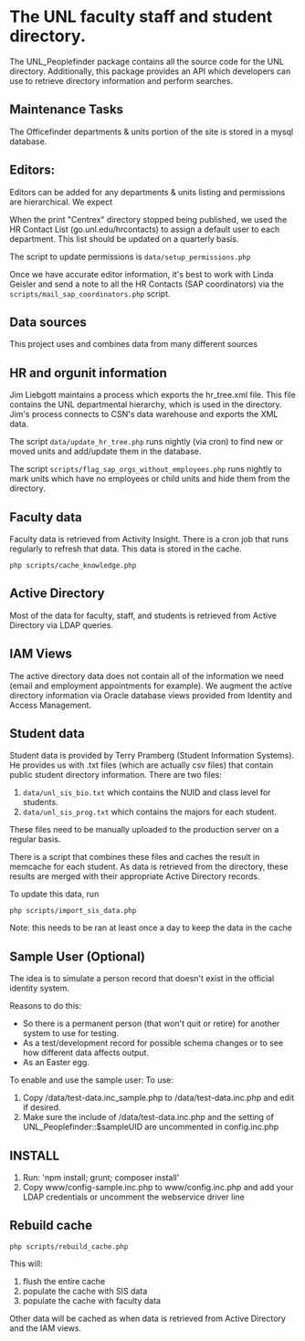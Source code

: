 # The UNL faculty staff and student directory.

The UNL_Peoplefinder package contains all the source code for the UNL directory.
Additionally, this package provides an API which developers can use to retrieve
directory information and perform searches.

## Maintenance Tasks

The Officefinder departments & units portion of the site is stored in a mysql database.

## Editors:

Editors can be added for any departments & units listing and permissions are
hierarchical. We expect 

When the print "Centrex" directory stopped being published, we used the HR
Contact List (go.unl.edu/hrcontacts) to assign a default user to each
department. This list should be updated on a quarterly basis.

The script to update permissions is `data/setup_permissions.php`

Once we have accurate editor information, it's best to work with Linda Geisler
and send a note to all the HR Contacts (SAP coordinators) via the
`scripts/mail_sap_coordinators.php` script.

## Data sources

This project uses and combines data from many different sources

## HR and orgunit information

Jim Liebgott maintains a process which exports the hr_tree.xml file. This file
contains the UNL departmental hierarchy, which is used in the directory.
Jim's process connects to CSN's data warehouse and exports the XML data.

The script `data/update_hr_tree.php` runs nightly (via cron) to find new or
moved units and add/update them in the database. 

The script `scripts/flag_sap_orgs_without_employees.php` runs nightly to mark
units which have no employees or child units and hide them from the directory.

## Faculty data

Faculty data is retrieved from Activity Insight. There is a cron job that runs regularly to refresh that data. This data is stored in the cache.

```
php scripts/cache_knowledge.php
```

## Active Directory

Most of the data for faculty, staff, and students is retrieved from Active Directory via LDAP queries.

## IAM Views

The active directory data does not contain all of the information we need (email and employment appointments for example). We augment the active directory information via Oracle database views provided from Identity and Access Management.

## Student data

Student data is provided by Terry Pramberg (Student Information Systems). He provides us with .txt files (which are actually csv files) that contain public student directory information. There are two files:

1) `data/unl_sis_bio.txt` which contains the NUID and class level for students.
2) `data/unl_sis_prog.txt` which contains the majors for each student.

These files need to be manually uploaded to the production server on a regular basis.

There is a script that combines these files and caches the result in memcache for each student. As data is retrieved from the directory, these results are merged with their appropriate Active Directory records.

To update this data, run

```
php scripts/import_sis_data.php
```

Note: this needs to be ran at least once a day to keep the data in the cache

## Sample User (Optional)

The idea is to simulate a person record that doesn't exist in the official identity system.

Reasons to do this:
- So there is a permanent person (that won't quit or retire) for another system to use for testing.
- As a test/development record for possible schema changes or to see how different data affects output.
- As an Easter egg.

To enable and use the sample user:
To use:
1) Copy /data/test-data.inc_sample.php to /data/test-data.inc.php and edit if desired.
2) Make sure the include of /data/test-data.inc.php and the setting of UNL_Peoplefinder::$sampleUID are uncommented in config.inc.php


## INSTALL

1) Run: 'npm install; grunt; composer install'
2) Copy www/config-sample.inc.php to www/config.inc.php and add your LDAP credentials or uncomment the webservice driver line


## Rebuild cache

```
php scripts/rebuild_cache.php
```

This will:
1) flush the entire cache
2) populate the cache with SIS data
2) populate the cache with faculty data

Other data will be cached as when data is retrieved from Active Directory and the IAM views.
